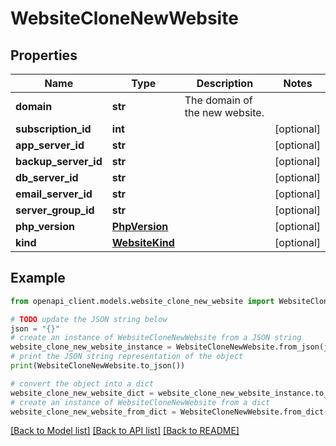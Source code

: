 # WebsiteCloneNewWebsite


## Properties

Name | Type | Description | Notes
------------ | ------------- | ------------- | -------------
**domain** | **str** | The domain of the new website. | 
**subscription_id** | **int** |  | [optional] 
**app_server_id** | **str** |  | [optional] 
**backup_server_id** | **str** |  | [optional] 
**db_server_id** | **str** |  | [optional] 
**email_server_id** | **str** |  | [optional] 
**server_group_id** | **str** |  | [optional] 
**php_version** | [**PhpVersion**](PhpVersion.md) |  | [optional] 
**kind** | [**WebsiteKind**](WebsiteKind.md) |  | [optional] 

## Example

```python
from openapi_client.models.website_clone_new_website import WebsiteCloneNewWebsite

# TODO update the JSON string below
json = "{}"
# create an instance of WebsiteCloneNewWebsite from a JSON string
website_clone_new_website_instance = WebsiteCloneNewWebsite.from_json(json)
# print the JSON string representation of the object
print(WebsiteCloneNewWebsite.to_json())

# convert the object into a dict
website_clone_new_website_dict = website_clone_new_website_instance.to_dict()
# create an instance of WebsiteCloneNewWebsite from a dict
website_clone_new_website_from_dict = WebsiteCloneNewWebsite.from_dict(website_clone_new_website_dict)
```
[[Back to Model list]](../README.md#documentation-for-models) [[Back to API list]](../README.md#documentation-for-api-endpoints) [[Back to README]](../README.md)


